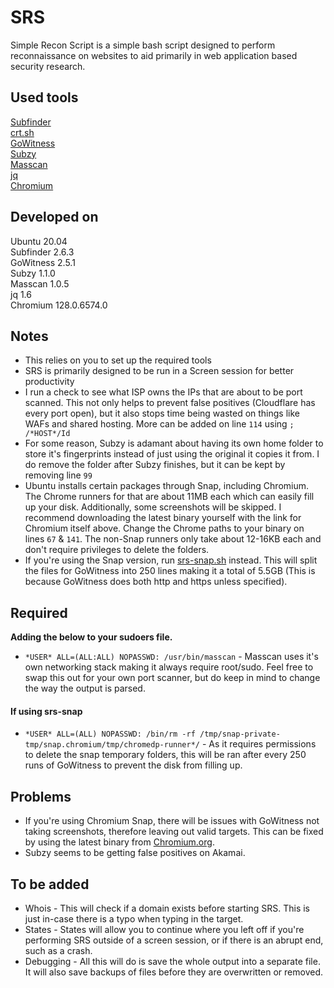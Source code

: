 # SRS
Simple Recon Script is a simple bash script designed to perform reconnaissance on websites to aid primarily in web application based security research.

## Used tools
[Subfinder](https://github.com/projectdiscovery/subfinder)\
[crt.sh](https://crt.sh/)\
[GoWitness](https://github.com/sensepost/gowitness)\
[Subzy](https://github.com/PentestPad/subzy)\
[Masscan](https://github.com/robertdavidgraham/masscan)\
[jq](https://github.com/jqlang/jq)\
[Chromium](https://download-chromium.appspot.com/?platform=Linux_x64&type=snapshots)

## Developed on
Ubuntu 20.04\
Subfinder 2.6.3\
GoWitness 2.5.1\
Subzy 1.1.0\
Masscan 1.0.5\
jq 1.6\
Chromium 128.0.6574.0

## Notes
- This relies on you to set up the required tools
- SRS is primarily designed to be run in a Screen session for better productivity
- I run a check to see what ISP owns the IPs that are about to be port scanned. This not only helps to prevent false positives (Cloudflare has every port open), but it also stops time being wasted on things like WAFs and shared hosting. More can be added on line `114` using `; /*HOST*/Id`
- For some reason, Subzy is adamant about having its own home folder to store it's fingerprints instead of just using the original it copies it from. I do remove the folder after Subzy finishes, but it can be kept by removing line `99`
- Ubuntu installs certain packages through Snap, including Chromium. The Chrome runners for that are about 11MB each which can easily fill up your disk. Additionally, some screenshots will be skipped. I recommend downloading the latest binary yourself with the link for Chromium itself above. Change the Chrome paths to your binary on lines `67` & `141`. The non-Snap runners only take about 12-16KB each and don't require privileges to delete the folders.
- If you're using the Snap version, run [srs-snap.sh](https://github.com/felention/SRS/blob/main/srs-snap.sh) instead. This will split the files for GoWitness into 250 lines making it a total of 5.5GB (This is because GoWitness does both http and https unless specified).

## Required
**Adding the below to your sudoers file.**
- `*USER* ALL=(ALL:ALL) NOPASSWD: /usr/bin/masscan` - Masscan uses it's own networking stack making it always require root/sudo. Feel free to swap this out for your own port scanner, but do keep in mind to change the way the output is parsed.
#### If using srs-snap
- `*USER* ALL=(ALL) NOPASSWD: /bin/rm -rf /tmp/snap-private-tmp/snap.chromium/tmp/chromedp-runner*/` - As it requires permissions to delete the snap temporary folders, this will be ran after every 250 runs of GoWitness to prevent the disk from filling up.

## Problems
- If you're using Chromium Snap, there will be issues with GoWitness not taking screenshots, therefore leaving out valid targets. This can be fixed by using the latest binary from [Chromium.org](https://www.chromium.org/).
- Subzy seems to be getting false positives on Akamai. 

## To be added
- Whois - This will check if a domain exists before starting SRS. This is just in-case there is a typo when typing in the target.
- States - States will allow you to continue where you left off if you're performing SRS outside of a screen session, or if there is an abrupt end, such as a crash.
- Debugging - All this will do is save the whole output into a separate file. It will also save backups of files before they are overwritten or removed.
